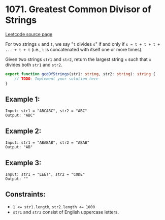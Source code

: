 # 1071. Greatest Common Divisor of Strings

[Leetcode source page](https://leetcode.com/problems/greatest-common-divisor-of-strings/)

For two strings `s` and `t`, we say "`t` divides `s`" if and only if `s = t + t + t + ... + t + t` (i.e., `t` is concatenated with itself one or more times).

Given two strings `str1` and `str2`, return the largest string `x` such that `x` divides both `str1` and `str2`.

```typescript
export function gcdOfStrings(str1: string, str2: string): string {
    // TODO: Implement your solution here
}
```

## Example 1:

```
Input: str1 = "ABCABC", str2 = "ABC"
Output: "ABC"
```

## Example 2:

```
Input: str1 = "ABABAB", str2 = "ABAB"
Output: "AB"
```

## Example 3:

```
Input: str1 = "LEET", str2 = "CODE"
Output: ""
```

## Constraints:

- `1 <= str1.length`, `str2.length <= 1000`
- `str1` and `str2` consist of English uppercase letters.